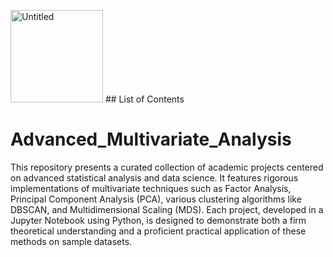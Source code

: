 <img width="148" height="148" alt="Untitled" src="https://github.com/user-attachments/assets/68aab9bd-5729-447b-9b84-1e897aca6b2d" /> ## List of Contents

# Advanced_Multivariate_Analysis
This repository presents a curated collection of academic projects centered on advanced statistical analysis and data science. It features rigorous implementations of multivariate techniques such as Factor Analysis, Principal Component Analysis (PCA), various clustering algorithms like DBSCAN, and Multidimensional Scaling (MDS). Each project, developed in a Jupyter Notebook using Python, is designed to demonstrate both a firm theoretical understanding and a proficient practical application of these methods on sample datasets.
